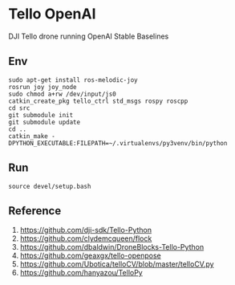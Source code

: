 # Tello OpenAI
DJI Tello drone running OpenAI Stable Baselines

## Env
    sudo apt-get install ros-melodic-joy
    rosrun joy joy_node 
    sudo chmod a+rw /dev/input/js0
    catkin_create_pkg tello_ctrl std_msgs rospy roscpp
    cd src
    git submodule init
    git submodule update
    cd ..
    catkin_make -DPYTHON_EXECUTABLE:FILEPATH=~/.virtualenvs/py3venv/bin/python

## Run
    source devel/setup.bash

## Reference
1. https://github.com/dji-sdk/Tello-Python
2. https://github.com/clydemcqueen/flock
3. https://github.com/dbaldwin/DroneBlocks-Tello-Python
4. https://github.com/geaxgx/tello-openpose
5. https://github.com/Ubotica/telloCV/blob/master/telloCV.py
6. https://github.com/hanyazou/TelloPy
